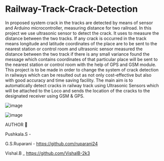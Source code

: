 # Railway-Track-Crack-Detection

In proposed system crack in the tracks are detected by means of sensor and Arduino microcontroller, measuring distance for two railroad. In this project we use ultrasonic sensor to detect the crack. It uses to measure the distance between the two tracks. If any crack is occurred in the track means longitude and latitude coordinates of the place are to be sent to the nearest station or control room and ultrasonic sensor measured the distance between the two track if there is any small variance found the message which contains coordinates of that particular place will be sent to the nearest station or control room with the help of GPS and GSM module. This project is to be made in order to change the system of crack detection in railways which can be resulted out as not only cost-effective but also with good accuracy and time saving facility. The main aim is to automatically detect cracks in railway track using Ultrasonic Sensors which will be attached to the Loco and sends the location of the cracks to the designated receiver using GSM & GPS.


![image](https://github.com/Pushkala-S/Railway-Track-Crack-Detection/assets/122955105/ceed218f-356c-403f-93c9-a9587591d4fe)


![image](https://github.com/Pushkala-S/Railway-Track-Crack-Detection/assets/122955105/d8967a3e-6c25-48ba-b85a-01aae8a4ad86)


AUTHOR 🔗

Pushkala.S - 

G.S.Ruparani - https://github.com/ruparani24

Vishal.B _ https://github.com/VishalB-2k3

